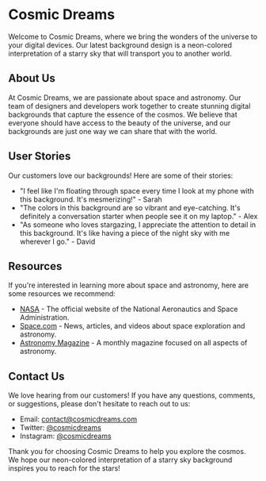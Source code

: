 <!--font:Roboto-->

# Cosmic Dreams

Welcome to Cosmic Dreams, where we bring the wonders of the universe to your digital devices. Our latest background design is a neon-colored interpretation of a starry sky that will transport you to another world.

## About Us

At Cosmic Dreams, we are passionate about space and astronomy. Our team of designers and developers work together to create stunning digital backgrounds that capture the essence of the cosmos. We believe that everyone should have access to the beauty of the universe, and our backgrounds are just one way we can share that with the world.

## User Stories

Our customers love our backgrounds! Here are some of their stories:

- "I feel like I'm floating through space every time I look at my phone with this background. It's mesmerizing!" - Sarah
- "The colors in this background are so vibrant and eye-catching. It's definitely a conversation starter when people see it on my laptop." - Alex
- "As someone who loves stargazing, I appreciate the attention to detail in this background. It's like having a piece of the night sky with me wherever I go." - David

## Resources

If you're interested in learning more about space and astronomy, here are some resources we recommend:

- [NASA](#) - The official website of the National Aeronautics and Space Administration.
- [Space.com](#) - News, articles, and videos about space exploration and astronomy.
- [Astronomy Magazine](#) - A monthly magazine focused on all aspects of astronomy.

## Contact Us

We love hearing from our customers! If you have any questions, comments, or suggestions, please don't hesitate to reach out to us:

- Email: contact@cosmicdreams.com
- Twitter: [@cosmicdreams](#)
- Instagram: [@cosmicdreams](#)

Thank you for choosing Cosmic Dreams to help you explore the cosmos. We hope our neon-colored interpretation of a starry sky background inspires you to reach for the stars!

<!--

Write me content for website with wallpaper which alt text is:

"A neon-colored interpretation of a starry sky"

The name/title of the page should not be 1:1 copy of the alt text but rather a real content of the website which is using this wallpaper.

- Use markdown format 
- Start with heading
- Heading should be short and concise
- The content should look like a real website 
- The website should not be about the wallpaper, wallpaper is just a related background
- Heading should be contain work "wallpaper" or "background"
- Include real sections like references, contact, user stories, etc. use things relevant to the page purpose.
- Feel free to use structure like headings, bullets, numbering, blockquotes, paragraphs, horizontal lines, etc.
- You can use formatting like bold or _italic_
- You can include UTF-8 emojis
- Links should be only #hash anchors (and you can refer to the document itself)
- Do not include images


---


# Cosmic Dreams Wallpaper: A Neon-Colored Interpretation of a Starry Sky

Welcome to Cosmic Dreams, where our mission is to bring the beauty of the universe to your digital devices. Our neon-colored interpretation of a starry sky wallpaper is the perfect way to add a touch of cosmic wonder to your desktop or mobile background.

## About Us

At Cosmic Dreams, we are passionate about all things space and astronomy. Our team of designers and developers work together to create stunning digital wallpapers that capture the essence of the cosmos. We believe that everyone should have access to the beauty of the universe, and our wallpapers are just one way we can share that with the world.

## User Stories

Our customers love our wallpapers! Here are some of their stories:

- "I've been using the Cosmic Dreams starry sky wallpaper for months now, and it never gets old. It's the perfect background for my laptop when I'm working late into the night." - Sarah
- "I love how vibrant the colors are in this wallpaper. It's like having a little piece of the galaxy on my phone." - Alex
- "As an astronomy enthusiast, I appreciate the attention to detail in this wallpaper. It's clear that the designers at Cosmic Dreams really know their stuff!" - David

## References

If you're interested in learning more about the universe, here are some resources we recommend:

- [NASA](#) - The official website of the National Aeronautics and Space Administration.
- [Space.com](#) - News, articles, and videos about space exploration and astronomy.
- [Astronomy Magazine](#) - A monthly magazine focused on all aspects of astronomy.

## Contact Us

We love hearing from our customers! If you have any questions, comments, or suggestions, please don't hesitate to reach out to us:

- Email: contact@cosmicdreams.com
- Twitter: [@cosmicdreams](#)
- Instagram: [@cosmicdreams](#)

Thank you for choosing Cosmic Dreams for your digital wallpaper needs. We hope our neon-colored interpretation of a starry sky brings a little bit of magic to your day!


---


Heading should not include word "wallpaper". The website should not be about the wallpaper itself, wallpaper is just a related background, rewrite whole content.


---


# Explore the Cosmos with Cosmic Dreams

Welcome to Cosmic Dreams, where we bring the wonders of the universe to your digital devices. Our latest background design is a neon-colored interpretation of a starry sky that will transport you to another world.

## About Us

At Cosmic Dreams, we are passionate about space and astronomy. Our team of designers and developers work together to create stunning digital backgrounds that capture the essence of the cosmos. We believe that everyone should have access to the beauty of the universe, and our backgrounds are just one way we can share that with the world.

## User Stories

Our customers love our backgrounds! Here are some of their stories:

- "I feel like I'm floating through space every time I look at my phone with this background. It's mesmerizing!" - Sarah
- "The colors in this background are so vibrant and eye-catching. It's definitely a conversation starter when people see it on my laptop." - Alex
- "As someone who loves stargazing, I appreciate the attention to detail in this background. It's like having a piece of the night sky with me wherever I go." - David

## Resources

If you're interested in learning more about space and astronomy, here are some resources we recommend:

- [NASA](#) - The official website of the National Aeronautics and Space Administration.
- [Space.com](#) - News, articles, and videos about space exploration and astronomy.
- [Astronomy Magazine](#) - A monthly magazine focused on all aspects of astronomy.

## Contact Us

We love hearing from our customers! If you have any questions, comments, or suggestions, please don't hesitate to reach out to us:

- Email: contact@cosmicdreams.com
- Twitter: [@cosmicdreams](#)
- Instagram: [@cosmicdreams](#)

Thank you for choosing Cosmic Dreams to help you explore the cosmos. We hope our neon-colored interpretation of a starry sky background inspires you to reach for the stars!

-->

